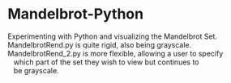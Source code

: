 # Mandelbrot-Python
Experimenting with Python and visualizing the Mandelbrot Set. <br />
MandelbrotRend.py is quite rigid, also being grayscale. <br />
MandelbrotRend_2.py is more flexible, allowing a user to specify <br />
&nbsp;&nbsp; which part of the set they wish to view but continues to <br />
&nbsp;&nbsp; be grayscale. 

